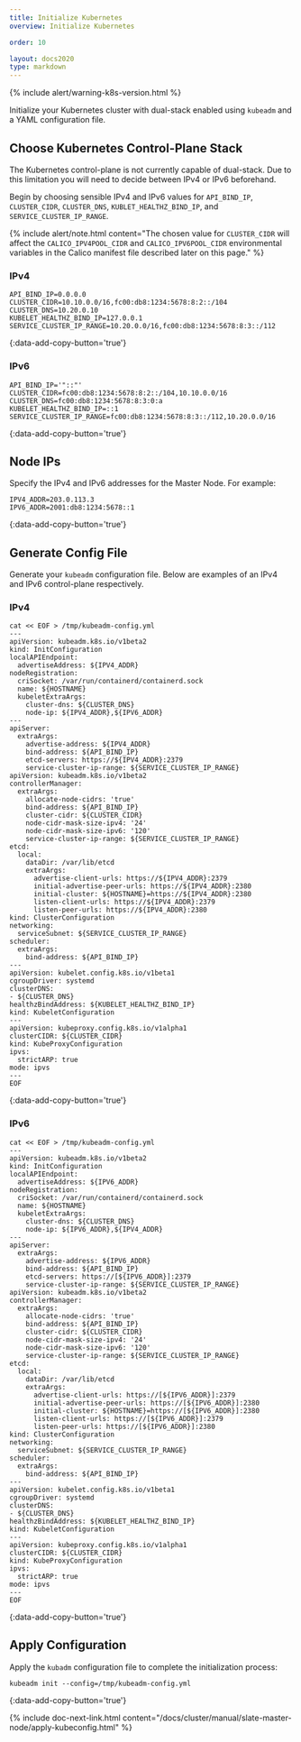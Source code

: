 ```yaml
---
title: Initialize Kubernetes
overview: Initialize Kubernetes

order: 10

layout: docs2020
type: markdown
---
```


{% include alert/warning-k8s-version.html %}

Initialize your Kubernetes cluster with dual-stack enabled using `kubeadm` and a YAML configuration file.

## Choose Kubernetes Control-Plane Stack

The Kubernetes control-plane is not currently capable of dual-stack. Due to this limitation you will need to decide between IPv4 or IPv6 beforehand.

Begin by choosing sensible IPv4 and IPv6 values for `API_BIND_IP`, `CLUSTER_CIDR`, `CLUSTER_DNS`, `KUBLET_HEALTHZ_BIND_IP`, and `SERVICE_CLUSTER_IP_RANGE`.

{% include alert/note.html content="The chosen value for `CLUSTER_CIDR` will affect the `CALICO_IPV4POOL_CIDR` and `CALICO_IPV6POOL_CIDR` environmental variables in the Calico manifest file described later on this page." %}

### IPv4

```shell
API_BIND_IP=0.0.0.0
CLUSTER_CIDR=10.10.0.0/16,fc00:db8:1234:5678:8:2::/104
CLUSTER_DNS=10.20.0.10
KUBELET_HEALTHZ_BIND_IP=127.0.0.1
SERVICE_CLUSTER_IP_RANGE=10.20.0.0/16,fc00:db8:1234:5678:8:3::/112
```
{:data-add-copy-button='true'}

### IPv6

```shell
API_BIND_IP='"::"'
CLUSTER_CIDR=fc00:db8:1234:5678:8:2::/104,10.10.0.0/16
CLUSTER_DNS=fc00:db8:1234:5678:8:3:0:a
KUBELET_HEALTHZ_BIND_IP=::1
SERVICE_CLUSTER_IP_RANGE=fc00:db8:1234:5678:8:3::/112,10.20.0.0/16
```
{:data-add-copy-button='true'}

## Node IPs

Specify the IPv4 and IPv6 addresses for the Master Node. For example:

```shell
IPV4_ADDR=203.0.113.3
IPV6_ADDR=2001:db8:1234:5678::1
```
{:data-add-copy-button='true'}

## Generate Config File

Generate your `kubeadm` configuration file. Below are examples of an IPv4 and IPv6 control-plane respectively.

### IPv4

```shell
cat << EOF > /tmp/kubeadm-config.yml
---
apiVersion: kubeadm.k8s.io/v1beta2
kind: InitConfiguration
localAPIEndpoint:
  advertiseAddress: ${IPV4_ADDR}
nodeRegistration:
  criSocket: /var/run/containerd/containerd.sock
  name: ${HOSTNAME}
  kubeletExtraArgs:
    cluster-dns: ${CLUSTER_DNS}
    node-ip: ${IPV4_ADDR},${IPV6_ADDR}
---
apiServer:
  extraArgs:
    advertise-address: ${IPV4_ADDR}
    bind-address: ${API_BIND_IP}
    etcd-servers: https://${IPV4_ADDR}:2379
    service-cluster-ip-range: ${SERVICE_CLUSTER_IP_RANGE}
apiVersion: kubeadm.k8s.io/v1beta2
controllerManager:
  extraArgs:
    allocate-node-cidrs: 'true'
    bind-address: ${API_BIND_IP}
    cluster-cidr: ${CLUSTER_CIDR}
    node-cidr-mask-size-ipv4: '24'
    node-cidr-mask-size-ipv6: '120'
    service-cluster-ip-range: ${SERVICE_CLUSTER_IP_RANGE}
etcd:
  local:
    dataDir: /var/lib/etcd
    extraArgs:
      advertise-client-urls: https://${IPV4_ADDR}:2379
      initial-advertise-peer-urls: https://${IPV4_ADDR}:2380
      initial-cluster: ${HOSTNAME}=https://${IPV4_ADDR}:2380
      listen-client-urls: https://${IPV4_ADDR}:2379
      listen-peer-urls: https://${IPV4_ADDR}:2380
kind: ClusterConfiguration
networking:
  serviceSubnet: ${SERVICE_CLUSTER_IP_RANGE}
scheduler:
  extraArgs:
    bind-address: ${API_BIND_IP}
---
apiVersion: kubelet.config.k8s.io/v1beta1
cgroupDriver: systemd
clusterDNS:
- ${CLUSTER_DNS}
healthzBindAddress: ${KUBELET_HEALTHZ_BIND_IP}
kind: KubeletConfiguration
---
apiVersion: kubeproxy.config.k8s.io/v1alpha1
clusterCIDR: ${CLUSTER_CIDR}
kind: KubeProxyConfiguration
ipvs:
  strictARP: true
mode: ipvs
---
EOF
```
{:data-add-copy-button='true'}

### IPv6

```shell
cat << EOF > /tmp/kubeadm-config.yml
---
apiVersion: kubeadm.k8s.io/v1beta2
kind: InitConfiguration
localAPIEndpoint:
  advertiseAddress: ${IPV6_ADDR}
nodeRegistration:
  criSocket: /var/run/containerd/containerd.sock
  name: ${HOSTNAME}
  kubeletExtraArgs:
    cluster-dns: ${CLUSTER_DNS}
    node-ip: ${IPV6_ADDR},${IPV4_ADDR}
---
apiServer:
  extraArgs:
    advertise-address: ${IPV6_ADDR}
    bind-address: ${API_BIND_IP}
    etcd-servers: https://[${IPV6_ADDR}]:2379
    service-cluster-ip-range: ${SERVICE_CLUSTER_IP_RANGE}
apiVersion: kubeadm.k8s.io/v1beta2
controllerManager:
  extraArgs:
    allocate-node-cidrs: 'true'
    bind-address: ${API_BIND_IP}
    cluster-cidr: ${CLUSTER_CIDR}
    node-cidr-mask-size-ipv4: '24'
    node-cidr-mask-size-ipv6: '120'
    service-cluster-ip-range: ${SERVICE_CLUSTER_IP_RANGE}
etcd:
  local:
    dataDir: /var/lib/etcd
    extraArgs:
      advertise-client-urls: https://[${IPV6_ADDR}]:2379
      initial-advertise-peer-urls: https://[${IPV6_ADDR}]:2380
      initial-cluster: ${HOSTNAME}=https://[${IPV6_ADDR}]:2380
      listen-client-urls: https://[${IPV6_ADDR}]:2379
      listen-peer-urls: https://[${IPV6_ADDR}]:2380
kind: ClusterConfiguration
networking:
  serviceSubnet: ${SERVICE_CLUSTER_IP_RANGE}
scheduler:
  extraArgs:
    bind-address: ${API_BIND_IP}
---
apiVersion: kubelet.config.k8s.io/v1beta1
cgroupDriver: systemd
clusterDNS:
- ${CLUSTER_DNS}
healthzBindAddress: ${KUBELET_HEALTHZ_BIND_IP}
kind: KubeletConfiguration
---
apiVersion: kubeproxy.config.k8s.io/v1alpha1
clusterCIDR: ${CLUSTER_CIDR}
kind: KubeProxyConfiguration
ipvs:
  strictARP: true
mode: ipvs
---
EOF
```
{:data-add-copy-button='true'}

## Apply Configuration

Apply the `kubadm` configuration file to complete the initialization process:

```shell
kubeadm init --config=/tmp/kubeadm-config.yml
```
{:data-add-copy-button='true'}

{% include doc-next-link.html content="/docs/cluster/manual/slate-master-node/apply-kubeconfig.html" %}